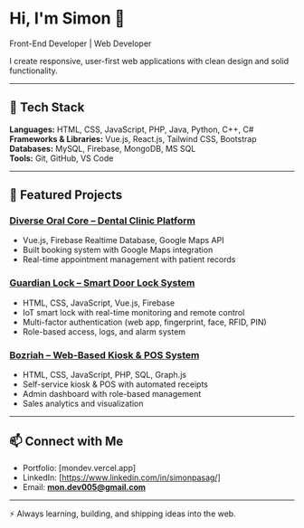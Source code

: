 # Hi, I'm Simon 👋  
Front-End Developer | Web Developer  

I create responsive, user-first web applications with clean design and solid functionality.  

---

## 🚀 Tech Stack  
**Languages:** HTML, CSS, JavaScript, PHP, Java, Python, C++, C#  
**Frameworks & Libraries:** Vue.js, React.js, Tailwind CSS, Bootstrap  
**Databases:** MySQL, Firebase, MongoDB, MS SQL  
**Tools:** Git, GitHub, VS Code  

---

## 📂 Featured Projects  

### [Diverse Oral Core – Dental Clinic Platform](https://diverseoralcore.vercel.app)  
- Vue.js, Firebase Realtime Database, Google Maps API  
- Built booking system with Google Maps integration  
- Real-time appointment management with patient records  


### [Guardian Lock – Smart Door Lock System](https://guardian-lock.vercel.app/)  
- HTML, CSS, JavaScript, Vue.js, Firebase  
- IoT smart lock with real-time monitoring and remote control  
- Multi-factor authentication (web app, fingerprint, face, RFID, PIN)  
- Role-based access, logs, and alarm system  

### [Bozriah – Web-Based Kiosk & POS System](#)  
- HTML, CSS, JavaScript, PHP, SQL, Graph.js  
- Self-service kiosk & POS with automated receipts  
- Admin dashboard with role-based management  
- Sales analytics and visualization  

---

## 📫 Connect with Me  
- Portfolio: [mondev.vercel.app]  
- LinkedIn: [https://www.linkedin.com/in/simonpasag/]  
- Email: **mon.dev005@gmail.com**  

---

⚡ Always learning, building, and shipping ideas into the web.  
